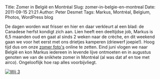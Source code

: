 Title: Zomer in België en Montréal
Slug: zomer-in-belgie-en-montreal
Date: 2011-09-15 21:21
Author: Peter Desmet
Tags: Markus, Montréal, Belgium, Photos, WordPress blog

De dagen worden wat frisser en hier en daar verkleurt al een blad: de Canadese herfst kondigt zich aan. Lien heeft een deeltijdse job, Markus is 6,5 maanden oud en gaat al sinds 2 weken naar de crèche, en dit weekend gaan we voor het eerst met ons drietjes kamperen (driewerf joepie!). Hoog tijd dus om onze [zomer foto's](https://picasaweb.google.com/Peter.Desmet/ZomerInBelgieEnMontreal?authuser=0&authkey=Gv1sRgCI6zuvWi2-qIHg&feat=directlink) online te zetten. Eind juni vlogen we naar België en kon Markus iedereen in levende lijve ontmoeten en in augustus genoten we van de snikhete zomer in Montréal (al was dat af en toe met airco). Ongelooflijk hoe rap alles voorbijvliegt.

[![Wij 3](https://lh4.googleusercontent.com/-o-8xGCp0rVI/TnKweCMZh5I/AAAAAAAAFys/U_mmFxkg908/s800/DSC_0272.JPG)](https://picasaweb.google.com/Peter.Desmet/ZomerInBelgieEnMontreal?authuser=0&authkey=Gv1sRgCI6zuvWi2-qIHg&feat=directlink)
